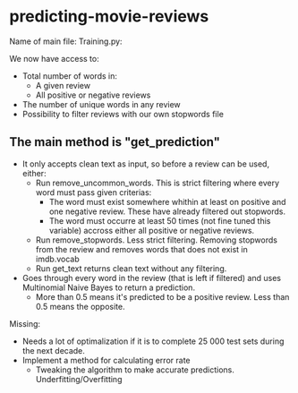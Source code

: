 # predicting-movie-reviews

Name of main file: Training.py:

We now have access to:
- Total number of words in:
    - A given review
    - All positive or negative reviews
- The number of unique words in any review
- Possibility to filter reviews with our own stopwords file

The main method is "get_prediction"
-----------------------------------
- It only accepts clean text as input, so before a review can be used, either:
    - Run remove_uncommon_words. This is strict filtering where every word must pass given criterias:
        - The word must exist somewhere whithin at least on positive and one negative review. These have already filtered out stopwords.
        - The word must occurre at least 50 times (not fine tuned this variable) accross either all positive or negative reviews.
    - Run remove_stopwords. Less strict filtering. Removing stopwords from the review and removes words that does not exist in imdb.vocab
    - Run get_text returns clean text without any filtering.
- Goes through every word in the review (that is left if filtered) and uses Multinomial Naive Bayes to return a prediction.
    - More than 0.5 means it's predicted to be a positive review. Less than 0.5 means the opposite.

Missing:
- Needs a lot of optimalization if it is to complete 25 000 test sets during the next decade.
- Implement a method for calculating error rate
    - Tweaking the algorithm to make accurate predictions. Underfitting/Overfitting